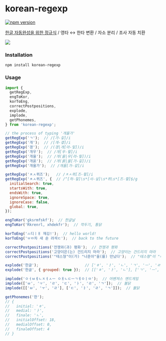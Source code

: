# korean-regexp

[![npm version](https://badge.fury.io/js/korean-regexp.svg)](https://badge.fury.io/js/korean-regexp)

[한글 자동완성을 위한 정규식](https://bluewings.github.io/unobstructed-hangul-regular-expression/) / 영타 ↔ 한타 변환 / 자소 분리 / 조사 자동 치환

<a href="https://bluewings.github.io/unobstructed-hangul-regular-expression/"><img src='https://user-images.githubusercontent.com/1563202/95799432-989d4600-0d2f-11eb-8f84-de91659090b7.gif'></a>


### Installation

    npm install korean-regexp

### Usage

```js
import {
  getRegExp,
  engToKor,
  korToEng,
  correctPostpositions,
  explode,
  implode,
  getPhonemes,
} from 'korean-regexp';

// the process of typing '개울가'
getRegExp('ㄱ');  // /[가-깋]/i
getRegExp('개');  // /[개-갷]/i
getRegExp('갱');  // /(갱|개[아-잏])/i
getRegExp('개우');  // /개[우-윟]/i
getRegExp('개울');  // /개(울|우[라-맇])/i
getRegExp('개욹');  // /개(욹|울[가-깋])/i
getRegExp('개울가');  // /개울[가-갛]/i

getRegExp('ㅊㅅ퀴즈');   // /ㅊㅅ퀴[즈-즿]/i
getRegExp('ㅊㅅ퀴즈', {  // /^[차-칳]\s*[사-싷]\s*퀴\s*[즈-즿]$/g
  initialSearch: true,
  startsWith: true,
  endsWith: true,
  ignoreSpace: true,
  ignoreCase: false,
  global: true,
});

engToKor('gksrmfskf');  // 한글날
engToKor('Rkrenrl, xhdekfr');  // 깍두기, 통닭

korToEng('ㅗ디ㅣㅐ 재깅!');  // hello world!
korToEng('ㅠㅁ차 새 솓 려셕ㄷ');  // back to the future

correctPostpositions('전쟁와(과) 평화');  // 전쟁과 평화
correctPostpositions('고양이은(는) 건드리지 마라');  // 고양이는 건드리지 마라
correctPostpositions('"테스형"이(가) "나훈아"을(를) 만났다');  // "테스형"이 "나훈아"를 만났다

explode('한글');                     // ['ㅎ', 'ㅏ', 'ㄴ', 'ㄱ', 'ㅡ', 'ㄹ']
explode('한글', { grouped: true });  // [['ㅎ', 'ㅏ', 'ㄴ'], ['ㄱ', 'ㅡ', 'ㄹ']]

implode('ㅇㅓㅂㅔㄴㅈㅕㅅㅡ ㅇㅐㄴㄷㅡㄱㅔㅇㅣㅁ');  // 어벤져스 앤드게임
implode(['ㅂ', 'ㅜ', 'ㄹ', 'ㄷ', 'ㅏ', 'ㄹ', 'ㄱ']);  // 불닭
implode([['ㅂ', 'ㅜ', 'ㄹ'], ['ㄷ', 'ㅏ', 'ㄹ', 'ㄱ']]);  // 불닭

getPhonemes('한');
// {
//   initial: 'ㅎ',
//   medial: 'ㅏ',
//   finale: 'ㄴ',
//   initialOffset: 18,
//   medialOffset: 0,
//   finaleOffset: 4
// }
```
